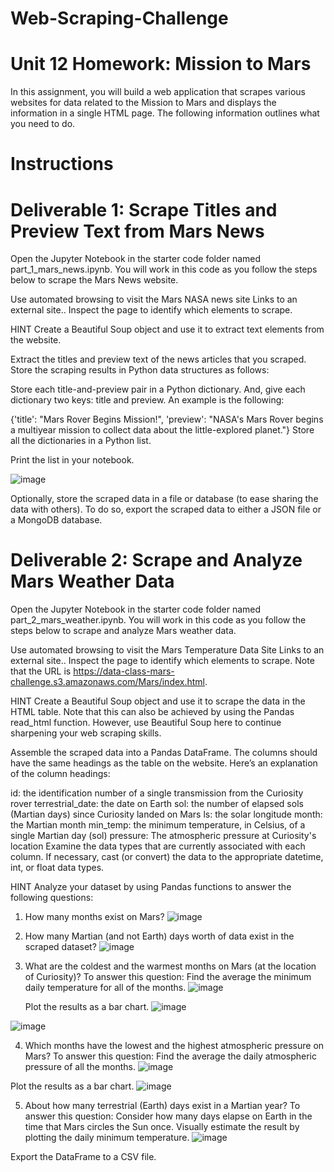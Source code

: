 # Web-Scraping-Challenge

# Unit 12 Homework: Mission to Mars

In this assignment, you will build a web application that scrapes various websites for data related to the Mission to Mars and displays the information in a single HTML page. The following information outlines what you need to do.

# Instructions
# Deliverable 1: Scrape Titles and Preview Text from Mars News
Open the Jupyter Notebook in the starter code folder named part_1_mars_news.ipynb. You will work in this code as you follow the steps below to scrape the Mars News website.

Use automated browsing to visit the Mars NASA news site Links to an external site.. Inspect the page to identify which elements to scrape.

HINT
Create a Beautiful Soup object and use it to extract text elements from the website.

Extract the titles and preview text of the news articles that you scraped. Store the scraping results in Python data structures as follows:

Store each title-and-preview pair in a Python dictionary. And, give each dictionary two keys: title and preview. An example is the following:

{'title': "Mars Rover Begins Mission!",
      'preview': "NASA's Mars Rover begins a multiyear mission to collect data about the little-explored planet."}
Store all the dictionaries in a Python list.

Print the list in your notebook.

![image](https://user-images.githubusercontent.com/111756299/214957980-79f10924-d7df-4b2a-bdf8-32c426626631.png)


Optionally, store the scraped data in a file or database (to ease sharing the data with others). To do so, export the scraped data to either a JSON file or a MongoDB database.

# Deliverable 2: Scrape and Analyze Mars Weather Data
Open the Jupyter Notebook in the starter code folder named part_2_mars_weather.ipynb. You will work in this code as you follow the steps below to scrape and analyze Mars weather data.

Use automated browsing to visit the Mars Temperature Data Site Links to an external site.. Inspect the page to identify which elements to scrape. Note that the URL is https://data-class-mars-challenge.s3.amazonaws.com/Mars/index.html.

HINT
Create a Beautiful Soup object and use it to scrape the data in the HTML table. Note that this can also be achieved by using the Pandas read_html function. However, use Beautiful Soup here to continue sharpening your web scraping skills.

Assemble the scraped data into a Pandas DataFrame. The columns should have the same headings as the table on the website. Here’s an explanation of the column headings:

id: the identification number of a single transmission from the Curiosity rover
terrestrial_date: the date on Earth
sol: the number of elapsed sols (Martian days) since Curiosity landed on Mars
ls: the solar longitude
month: the Martian month
min_temp: the minimum temperature, in Celsius, of a single Martian day (sol)
pressure: The atmospheric pressure at Curiosity's location
Examine the data types that are currently associated with each column. If necessary, cast (or convert) the data to the appropriate datetime, int, or float data types.

HINT
Analyze your dataset by using Pandas functions to answer the following questions:

1. How many months exist on Mars?
![image](https://user-images.githubusercontent.com/111756299/214963988-fc4dad9c-9b13-444a-ae51-75edef762126.png)

2. How many Martian (and not Earth) days worth of data exist in the scraped dataset?
![image](https://user-images.githubusercontent.com/111756299/214964533-ed527fbb-e5bd-429d-9131-00b110eaabf1.png)

3. What are the coldest and the warmest months on Mars (at the location of Curiosity)? To answer this question:
   Find the average the minimum daily temperature for all of the months.
   ![image](https://user-images.githubusercontent.com/111756299/214965325-dcc8ddd3-955a-4016-83ba-0f96b33e8306.png)

   
   Plot the results as a bar chart.
![image](https://user-images.githubusercontent.com/111756299/214965442-4165f386-555f-424a-949e-a906df628be1.png)

![image](https://user-images.githubusercontent.com/111756299/214968077-0cc0bc90-799d-4710-bbe8-56c3ca2a3358.png)


4. Which months have the lowest and the highest atmospheric pressure on Mars? To answer this question:
Find the average the daily atmospheric pressure of all the months.
![image](https://user-images.githubusercontent.com/111756299/214968341-539055d7-4d5e-427c-983c-48918de89503.png)

Plot the results as a bar chart.
![image](https://user-images.githubusercontent.com/111756299/214970959-1fc6b300-8984-4641-9592-91a123f49920.png)


5. About how many terrestrial (Earth) days exist in a Martian year? To answer this question:
Consider how many days elapse on Earth in the time that Mars circles the Sun once.
Visually estimate the result by plotting the daily minimum temperature.
![image](https://user-images.githubusercontent.com/111756299/214973023-fe012a93-6ed5-4478-aee6-116d0ad30be0.png)


Export the DataFrame to a CSV file.
